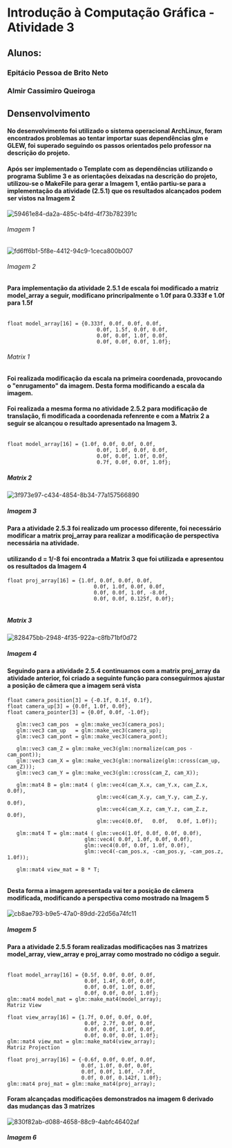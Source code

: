 # Introdução à Computação Gráfica - Atividade 3
## <b>Alunos:</b>

### Epitácio Pessoa de Brito Neto

### Almir Cassimiro Queiroga

## Densenvolvimento

#### No desenvolvimento foi utilizado o sistema operacional ArchLinux, foram encontrados problemas ao tentar importar suas dependências glm e GLEW, foi superado seguindo os passos orientados pelo professor na descrição do projeto.
#### Após ser implementado o Template com as dependências utilizando o programa Sublime 3 e as orientações deixadas na descrição do projeto, utilizou-se o MakeFile para gerar a Imagem 1, então partiu-se para a implementação da atividade (2.5.1) que os resultados alcançados podem ser vistos na Imagem 2


![59461e84-da2a-485c-b4fd-4f73b782391c](https://user-images.githubusercontent.com/28552417/101514721-5887c780-395c-11eb-8324-7af0d47d26a6.jpg)
###### Imagem 1


![fd6ff6b1-5f8e-4412-94c9-1ceca800b007](https://user-images.githubusercontent.com/28552417/101514935-9258ce00-395c-11eb-8ff4-1de55f440051.jpg)
###### Imagem 2

#### Para implementação da atividade 2.5.1 de escala foi modificado a matriz model_array a seguir, modificano princripalmente o 1.0f para 0.333f e 1.0f para 1.5f


```

float model_array[16] = {0.333f, 0.0f, 0.0f, 0.0f, 
                             0.0f, 1.5f, 0.0f, 0.0f, 
                             0.0f, 0.0f, 1.0f, 0.0f, 
                             0.0f, 0.0f, 0.0f, 1.0f};
```
                             
###### Matrix 1

#### Foi realizada modificação da escala na primeira coordenada, provocando o "enrugamento" da imagem. Desta forma modificando a escala da imagem.
#### Foi realizada a mesma forma no atividade 2.5.2 para modificação de translação, fi modificada a coordenada refenrente e com a Matrix 2 a seguir se alcançou o resultado apresentado na Imagem 3.

```

float model_array[16] = {1.0f, 0.0f, 0.0f, 0.0f, 
                             0.0f, 1.0f, 0.0f, 0.0f, 
                             0.0f, 0.0f, 1.0f, 0.0f, 
                             0.7f, 0.0f, 0.0f, 1.0f};
```

##### Matrix 2

![3f973e97-c434-4854-8b34-77a157566890](https://user-images.githubusercontent.com/28552417/101520269-0007f880-3963-11eb-9d0c-85156e7d6dde.jpg)

##### Imagem 3

#### Para a atividade 2.5.3 foi realizado um processo diferente, foi necessário modificar a matrix proj_array para realizar a modificação de perspectiva necessária na atividade.
#### utilizando d = 1/-8 foi encontrada a Matrix 3 que foi utilizada e apresentou os resultados da Imagem 4

```
float proj_array[16] = {1.0f, 0.0f, 0.0f, 0.0f, 
                            0.0f, 1.0f, 0.0f, 0.0f, 
                            0.0f, 0.0f, 1.0f, -8.0f, 
                            0.0f, 0.0f, 0.125f, 0.0f};
                            
 ```
 ##### Matrix 3
 
 ![828475bb-2948-4f35-922a-c8fb71bf0d72](https://user-images.githubusercontent.com/28552417/101521097-1a8ea180-3964-11eb-91e3-4c0718f34c02.jpg)
 
 ##### Imagem 4
 
 #### Seguindo para a atividade 2.5.4 continuamos com a matrix proj_array da atividade anterior, foi criado a seguinte função para conseguirmos ajustar a posição de câmera que a imagem será vista 
 
 ```
 float camera_position[3] = {-0.1f, 0.1f, 0.1f},
float camera_up[3] = {0.0f, 1.0f, 0.0f},
float camera_pointer[3] = {0.0f, 0.0f, -1.0f};
          
    glm::vec3 cam_pos  = glm::make_vec3(camera_pos);
    glm::vec3 cam_up   = glm::make_vec3(camera_up);
    glm::vec3 cam_pont = glm::make_vec3(camera_pont);

    glm::vec3 cam_Z = glm::make_vec3(glm::normalize(cam_pos - cam_pont));
    glm::vec3 cam_X = glm::make_vec3(glm::normalize(glm::cross(cam_up, cam_Z)));
    glm::vec3 cam_Y = glm::make_vec3(glm::cross(cam_Z, cam_X));

    glm::mat4 B = glm::mat4 ( glm::vec4(cam_X.x, cam_Y.x, cam_Z.x, 0.0f),
                              glm::vec4(cam_X.y, cam_Y.y, cam_Z.y, 0.0f),
                              glm::vec4(cam_X.z, cam_Y.z, cam_Z.z, 0.0f),
                              glm::vec4(0.0f,   0.0f,   0.0f, 1.0f));

    glm::mat4 T = glm::mat4 ( glm::vec4(1.0f, 0.0f, 0.0f, 0.0f),
                          glm::vec4( 0.0f, 1.0f, 0.0f, 0.0f),
                          glm::vec4(0.0f, 0.0f, 1.0f, 0.0f),
                          glm::vec4(-cam_pos.x, -cam_pos.y, -cam_pos.z, 1.0f));

    glm::mat4 view_mat = B * T;
    

```
#### Desta forma a imagem apresentada vai ter a posição de câmera modificada, modificando a perspectiva como mostrado na Imagem 5

![cb8ae793-b9e5-47a0-89dd-22d56a74fc11](https://user-images.githubusercontent.com/28552417/101523372-48c1b080-3967-11eb-9ad8-8a1251f31f04.jpg)

##### Imagem 5

#### Para a atividade 2.5.5 foram realizadas modificações nas 3 matrizes model_array, view_array e proj_array como mostrado no código a seguir. 


```

float model_array[16] = {0.5f, 0.0f, 0.0f, 0.0f, 
                         0.0f, 1.4f, 0.0f, 0.0f, 
                         0.0f, 0.0f, 1.0f, 0.0f, 
                         0.0f, 0.0f, 0.0f, 1.0f};
glm::mat4 model_mat = glm::make_mat4(model_array);
Matriz View

float view_array[16] = {1.7f, 0.0f, 0.0f, 0.0f, 
                         0.0f, 2.7f, 0.0f, 0.0f, 
                         0.0f, 0.0f, 1.0f, 0.0f, 
                         0.0f, 0.0f, 0.0f, 1.0f};
glm::mat4 view_mat = glm::make_mat4(view_array);
Matriz Projection

float proj_array[16] = {-0.6f, 0.0f, 0.0f, 0.0f, 
                        0.0f, 1.0f, 0.0f, 0.0f, 
                        0.0f, 0.0f, 1.0f, -7.0f, 
                        0.0f, 0.0f, 0.142f, 1.0f};
glm::mat4 proj_mat = glm::make_mat4(proj_array);

```

#### Foram alcançadas modificações demonstrados na imagem 6 derivado das mudanças das 3 matrizes

![830f82ab-d088-4658-88c9-4abfc46402af](https://user-images.githubusercontent.com/28552417/101524020-29775300-3968-11eb-8020-8fec0f1f4968.jpg)

##### Imagem 6

